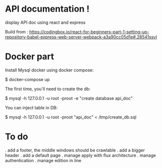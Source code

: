 # API documentation !

display API doc using react and express

Build from :
https://codingbox.io/react-for-beginners-part-1-setting-up-repository-babel-express-web-server-webpack-a3a90cc05d1e#.28541ssvl

# Docker part

Install Mysql docker using docker compose:

  $ docker-compose up

The first time, you'll need to create the db:

  $ mysql -h 127.0.0.1 -u root -proot -e "create database api_doc"

You can inject table in DB:

  $ mysql -h 127.0.0.1 -u root -proot "api_doc" < /tmp/create_db.sql

# To do

. add a footer, the middle windows should be crawlable
. add a bigger header
. add a default page
. manage apply with flux architecture
. manage authentication
. manage edition in line

